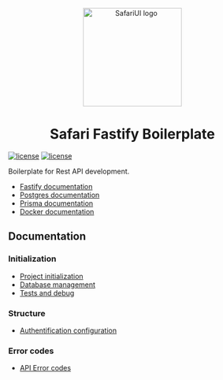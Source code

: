 <!-- markdownlint-disable-next-line -->
<p align="center">
    <img width="200" src="https://raw.githubusercontent.com/SafariLib/.github/main/assets/logo.png" alt="SafariUI logo">
</p>
<h1 align="center">Safari Fastify Boilerplate</h1>

[![license](https://img.shields.io/badge/SafariLib-yellow.svg)](https://github.com/safariLib)
[![license](https://img.shields.io/badge/license-MIT-blue.svg)](./LICENSE)

Boilerplate for Rest API development.

-   [Fastify documentation](https://fastify.dev/docs/latest/)
-   [Postgres documentation](https://www.postgresql.org/docs/)
-   [Prisma documentation](https://www.prisma.io/docs)
-   [Docker documentation](https://docs.docker.com/)

## Documentation

### Initialization

-   [Project initialization](./doc/initialization.md)
-   [Database management](./doc/prisma.md)
-   [Tests and debug](./doc/tests_and_debug.md)

### Structure

-   [Authentification configuration](./doc/auth_config.md)

### Error codes

-   [API Error codes](./doc/api_error_codes.md)
